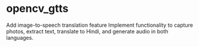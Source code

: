 # opencv_gtts
Add image-to-speech translation feature  Implement functionality to capture photos, extract text, translate to Hindi, and generate audio in both languages.
